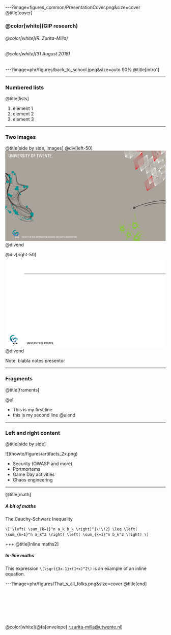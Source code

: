 ---?image=figures_common/PresentationCover.png&size=cover
@title[cover]
### @color[white](GIP research)
###### @color[white](R. Zurita-Milla)
###### @color[white](31 August 2018) 


---?image=phr/figures/back_to_school.jpeg&size=auto 90%
@title[intro1]


---
### Numbered lists 
@title[lists]
1. element 1
2. element 2
3. element 3

---
### Two images 
@title[side by side, images]
@div[left-50]
![](howto/figures/PresentationCover.png)
@divend

@div[right-50]
![](howto/figures/Presentation1.png)
@divend

Note: blabla notes presentor

---
### Fragments 
@title[framents]

@ul
- This is my first line
- this is my second line
@ulend

---
### Left and right content
@title[side by side]
<div class="left">
![](howto/figures/artifacts_2x.png)
</div>
<div class="right">
    <ul>
        <li>Security (OWASP and more)</li>
        <li>‎Portmortems</li>
        <li>Game Day activities</li>
        <li>Chaos engineering</li>
    </ul>
</div>

---
@title[math]
##### A bit of maths 

The Cauchy-Schwarz Inequality

`\[
\left( \sum_{k=1}^n a_k b_k \right)^{\!\!2} \leq
 \left( \sum_{k=1}^n a_k^2 \right) \left( \sum_{k=1}^n b_k^2 \right)
\]`

+++
@title[Inline maths2]
##### In-line maths

This expression `\(\sqrt{3x-1}+(1+x)^2\)` is an example of an inline equation.

---?image=phr/figures/That_s_all_folks.png&size=cover
@title[end]
<br><br>
<br><br>
<br><br>
<br><br>
@color[white](@fa[envelope] r.zurita-milla@utwente.nl)





